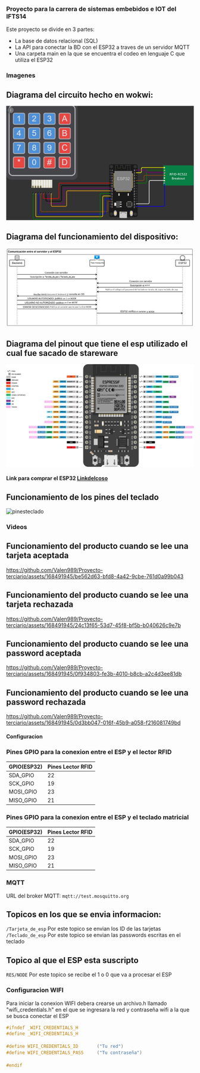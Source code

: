 ### Proyecto para la carrera de sistemas embebidos e IOT del IFTS14


Este proyecto se divide en 3 partes: 
-  La base de datos relacional (SQL)
- La API para conectar la BD con el ESP32 a traves de un servidor MQTT
- Una carpeta main en la que se encuentra el codeo en lenguaje C que utiliza el ESP32

### Imagenes

## Diagrama del circuito hecho en wokwi:

![diagramawokwi](./imgs/wokwi.jpg)

## Diagrama del funcionamiento del dispositivo:

![diagramafuncionamiento](./imgs/funcionamiento.jpg)

## Diagrama del pinout que tiene el esp utilizado el cual fue sacado de stareware

![gpios](./imgs/pinoutesp32.jpg)

#### Link para comprar el ESP32 [Linkdelcoso](https://tienda.starware.com.ar/producto/placa-desarrollo-espressif-esp32-ch9102x-dual-core-wifi-bluetooth/ "Link") 

## Funcionamiento de los pines del teclado
![pinesteclado](./imgs/sintitulo.jpg)

### Videos

## Funcionamiento del producto cuando se lee una tarjeta aceptada

https://github.com/Valen989/Proyecto-terciario/assets/168491945/be562d63-bfd8-4a42-9cbe-761d0a99b043

## Funcionamiento del producto cuando se lee una tarjeta rechazada

https://github.com/Valen989/Proyecto-terciario/assets/168491945/24c13f65-53d7-45f8-bf5b-b040626c9e7b

## Funcionamiento del producto cuando se lee una password aceptada

https://github.com/Valen989/Proyecto-terciario/assets/168491945/0f934803-fe3b-4010-b8cb-a2c4d3ee81db

## Funcionamiento del producto cuando se lee una password rechazada

https://github.com/Valen989/Proyecto-terciario/assets/168491945/0d3bb047-016f-45b9-a058-f216081749bd

#### Configuracion

### Pines GPIO para la conexion entre el ESP y el lector RFID

GPIO(ESP32)  | Pines Lector RFID
------------- | -------------
SDA_GPIO   |  22
SCK_GPIO   |  19
MOSI_GPIO  |  23
MISO_GPIO  |  21

### Pines GPIO para la conexion entre el ESP y el teclado matricial

GPIO(ESP32)  | Pines Lector RFID
------------- | -------------
SDA_GPIO   |  22
SCK_GPIO   |  19
MOSI_GPIO  |  23
MISO_GPIO  |  21

### MQTT

URL del broker MQTT: `mqtt://test.mosquitto.org`

## Topicos en los que se envia informacion:

`/Tarjeta_de_esp`    Por este topico se envian los ID de las tarjetas
`/Teclado_de_esp`    Por este topico se envian las passwords escritas en el teclado

## Topico al que el ESP esta suscripto

`RES/NODE`        Por este topico se recibe el 1 o 0 que va a procesar el ESP

### Configuracion WIFI

Para iniciar la conexion WIFI debera crearse un archivo.h llamado "wifi_credentials.h" en el que se ingresara la red y contraseña wifi a la que se busca conectar el ESP

```c
#ifndef _WIFI_CREDENTIALS_H
#define _WIFI_CREDENTIALS_H

#define WIFI_CREDENTIALS_ID       ("Tu red")
#define WIFI_CREDENTIALS_PASS     ("Tu contraseña")

#endif
```
